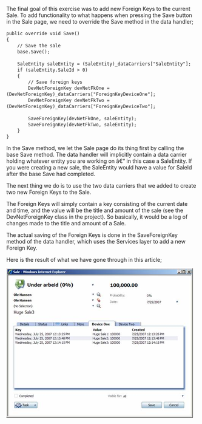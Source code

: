<properties date="2016-06-24"
SortOrder="18"
/>

The final goal of this exercise was to add new Foreign Keys to the current Sale. To add functionality to what happens when pressing the Save button in the Sale page, we need to override the Save method in the data handler;

```
public override void Save()
{
    // Save the sale
    base.Save();
  
    SaleEntity saleEntity = (SaleEntity)_dataCarriers["SaleEntity"];
    if (saleEntity.SaleId > 0)
    {
        // Save foreign keys
        DevNetForeignKey devNetFkOne = (DevNetForeignKey)_dataCarriers["ForeignKeyDeviceOne"];
        DevNetForeignKey devNetFkTwo = (DevNetForeignKey)_dataCarriers["ForeignKeyDeviceTwo"];
  
        SaveForeignKey(devNetFkOne, saleEntity);
        SaveForeignKey(devNetFkTwo, saleEntity);
    }
}
```

In the Save method, we let the Sale page do its thing first by calling the base Save method. The data handler will implicitly contain a data carrier holding whatever entity you are working on â€“ in this case a SaleEntity. If you were creating a new sale, the SaleEntity would have a value for SaleId after the base Save had completed.

The next thing we do is to use the two data carriers that we added to create two new Foreign Keys to the Sale.

The Foreign Keys will simply contain a key consisting of the current date and time, and the value will be the title and amount of the sale (see the DevNetForeignKey class in the project). So basically, it would be a log of changes made to the title and amount of a Sale.

The actual saving of the Foreign Keys is done in the SaveForeignKey method of the data handler, which uses the Services layer to add a new Foreign Key.

Here is the result of what we have gone through in this article;

<img src="image002.jpg" alt="Image002" class="c20" />
